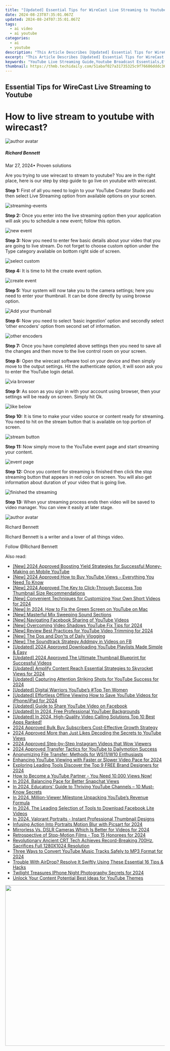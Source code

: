 ```yaml
---
title: "[Updated] Essential Tips for WireCast Live Streaming to Youtube for 2024"
date: 2024-08-23T07:35:01.067Z
updated: 2024-08-24T07:35:01.067Z
tags:
  - ai video
  - ai youtube
categories:
  - ai
  - youtube
description: "This Article Describes [Updated] Essential Tips for WireCast Live Streaming to Youtube for 2024"
excerpt: "This Article Describes [Updated] Essential Tips for WireCast Live Streaming to Youtube for 2024"
keywords: "YouTube Live Streaming Guide,Youtube Broadcast Essentials,Effective Streaming Techniques,Live Streaming Best Practices,Optimizing Youtube Broadcasts,Professional Live Stream Tips,Enhancing Live Video Quality"
thumbnail: https://thmb.techidaily.com/51abaf027a31735325c9f76686dddc367d5ab57a5b37d142ebd628755c0e5ec6.jpg
---
```


## Essential Tips for WireCast Live Streaming to Youtube

# How to live stream to youtube with wirecast?

![author avatar](https://images.wondershare.com/filmora/article-images/richard-bennett.jpg)

##### Richard Bennett

 Mar 27, 2024• Proven solutions

 Are you trying to use wirecast to stream to youtube? You are in the right place, here is our step by step guide to go live on youtube with wirecast.

**Step 1:** First of all you need to login to your YouTube Creator Studio and then select Live Streaming option from available options on your screen.

![streaming-events ](https://images.wondershare.com/filmora/article-images/streaming-events.jpg)

**Step 2:** Once you enter into the live streaming option then your application will ask you to schedule a new event; follow this option.

![new event ](https://images.wondershare.com/filmora/article-images/new-event.jpg)

**Step 3:** Now you need to enter few basic details about your video that you are going to live stream. Do not forget to choose custom option under the Type category available on bottom right side of screen.

![ select custom](https://images.wondershare.com/filmora/article-images/select-custom.jpg)

**Step 4:** It is time to hit the create event option.

![create event ](https://images.wondershare.com/filmora/article-images/create-event.jpg)

**Step 5:** Your system will now take you to the camera settings; here you need to enter your thumbnail. It can be done directly by using browse option.

![ Add your thumbnail](https://images.wondershare.com/filmora/article-images/add-your-thumbnail.jpg)

**Step 6:** Now you need to select ‘basic ingestion’ option and secondly select ‘other encoders’ option from second set of information.

![ other encoders](https://images.wondershare.com/filmora/article-images/other-encoders.jpg)

**Step 7:** Once you have completed above settings then you need to save all the changes and then move to the live control room on your screen.

**Step 8:** Open the wirecast software tool on your device and then simply move to the output settings. Hit the authenticate option, it will soon ask you to enter the YouTube login detail.

![via browser ](https://images.wondershare.com/filmora/article-images/via-browser.jpg)

**Step 9:** As soon as you sign in with your account using browser, then your settings will be ready on screen. Simply hit Ok.

![ like below ](https://images.wondershare.com/filmora/article-images/like-below.jpg)

**Step 10:** It is time to make your video source or content ready for streaming. You need to hit on the stream button that is available on top portion of screen.

![ stream button](https://images.wondershare.com/filmora/article-images/stream-button.jpg)

**Step 11:** Now simply move to the YouTube event page and start streaming your content.

![event page ](https://images.wondershare.com/filmora/article-images/event-page.jpg)

**Step 12:** Once you content for streaming is finished then click the stop streaming button that appears in red color on screen. You will also get information about duration of your video that is going live.

![finished the streaming ](https://images.wondershare.com/filmora/article-images/finished-the-streaming.jpg)

**Step 13:** When your streaming process ends then video will be saved to video manager. You can view it easily at later stage.

![author avatar](https://images.wondershare.com/filmora/article-images/richard-bennett.jpg)

Richard Bennett

Richard Bennett is a writer and a lover of all things video.

Follow @Richard Bennett


<ins class="adsbygoogle"
     style="display:block"
     data-ad-format="autorelaxed"
     data-ad-client="ca-pub-7571918770474297"
     data-ad-slot="1223367746"></ins>



<ins class="adsbygoogle"
     style="display:block"
     data-ad-client="ca-pub-7571918770474297"
     data-ad-slot="8358498916"
     data-ad-format="auto"
     data-full-width-responsive="true"></ins>

<span class="atpl-alsoreadstyle">Also read:</span>
<div><ul>
<li><a href="https://facebook-record-videos.techidaily.com/new-2024-approved-boosting-yield-strategies-for-successful-money-making-on-mobile-youtube/"><u>[New] 2024 Approved  Boosting Yield  Strategies for Successful Money-Making on Mobile YouTube</u></a></li>
<li><a href="https://youtube-sure.techidaily.com/024-approved-how-to-buy-youtube-views-everything-you-need-to-know/"><u>[New] 2024 Approved  How to Buy YouTube Views - Everything You Need To Know</u></a></li>
<li><a href="https://youtube-sure.techidaily.com/024-approved-the-key-to-click-through-success-top-thumbnail-size-recommendations/"><u>[New] 2024 Approved  The Key to Click-Through Success  Top Thumbnail Size Recommendations</u></a></li>
<li><a href="https://youtube-sure.techidaily.com/onvenient-techniques-for-customizing-your-own-short-videos-for-2024/"><u>[New] Convenient Techniques for Customizing Your Own Short Videos for 2024</u></a></li>
<li><a href="https://youtube-sure.techidaily.com/n-2024-how-to-fix-the-green-screen-on-youtube-on-mac/"><u>[New] In 2024, How to Fix the Green Screen on YouTube on Mac</u></a></li>
<li><a href="https://vp-tips.techidaily.com/new-masterful-mix-sweeping-sound-sections/"><u>[New] Masterful Mix  Sweeping Sound Sections</u></a></li>
<li><a href="https://youtube-sure.techidaily.com/avigating-facebook-sharing-of-youtube-videos/"><u>[New] Navigating Facebook Sharing of YouTube Videos</u></a></li>
<li><a href="https://youtube-data.techidaily.com/vercoming-video-shadows-youtube-fix-tips-for-2024/"><u>[New] Overcoming Video Shadows  YouTube Fix Tips for 2024</u></a></li>
<li><a href="https://youtube-sure.techidaily.com/eview-best-practices-for-youtube-video-trimming-for-2024/"><u>[New] Review  Best Practices for YouTube Video Trimming for 2024</u></a></li>
<li><a href="https://youtube-sure.techidaily.com/he-dos-and-donts-of-daily-vlogging/"><u>[New] The Dos and Don'ts of Daily Vlogging</u></a></li>
<li><a href="https://facebook-clips.techidaily.com/new-the-soundtrack-strategy-addmpy-in-videos-on-fb/"><u>[New] The Soundtrack Strategy  Addmpy in Videos on FB</u></a></li>
<li><a href="https://youtube-sure.techidaily.com/ed-2024-approved-downloading-youtube-playlists-made-simple-and-easy/"><u>[Updated] 2024 Approved  Downloading YouTube Playlists Made Simple & Easy</u></a></li>
<li><a href="https://youtube-sure.techidaily.com/ed-2024-approved-the-ultimate-thumbnail-blueprint-for-successful-videos/"><u>[Updated] 2024 Approved  The Ultimate Thumbnail Blueprint for Successful Videos</u></a></li>
<li><a href="https://youtube-sure.techidaily.com/ed-amplify-content-reach-essential-strategies-to-skyrocket-views-for-2024/"><u>[Updated] Amplify Content Reach  Essential Strategies to Skyrocket Views for 2024</u></a></li>
<li><a href="https://youtube-sure.techidaily.com/ed-capturing-attention-striking-shots-for-youtube-success-for-2024/"><u>[Updated] Capturing Attention  Striking Shots for YouTube Success for 2024</u></a></li>
<li><a href="https://youtube-sure.techidaily.com/ed-digital-warriors-youtubes-top-ten-women/"><u>[Updated] Digital Warriors  YouTube’s #Top Ten Women</u></a></li>
<li><a href="https://youtube-sure.techidaily.com/ed-effortless-offline-viewing-how-to-save-youtube-videos-for-iphoneipad-for-2024/"><u>[Updated] Effortless Offline Viewing  How to Save YouTube Videos for iPhone/iPad for 2024</u></a></li>
<li><a href="https://youtube-sure.techidaily.com/ed-guide-to-share-youtube-video-on-facebook/"><u>[Updated] Guide to Share YouTube Video on Facebook</u></a></li>
<li><a href="https://youtube-sure.techidaily.com/ed-in-2024-free-professional-youtuber-backgrounds/"><u>[Updated] In 2024, Free Professional YouTuber Backgrounds</u></a></li>
<li><a href="https://screen-recording.techidaily.com/1716069499368-updated-in-2024-high-quality-video-calling-solutions-top-10-best-apps-ranked/"><u>[Updated] In 2024, High-Quality Video Calling Solutions  Top 10 Best Apps Ranked!</u></a></li>
<li><a href="https://youtube-sure.techidaily.com/approved-bulk-buy-subscribers-cost-effective-growth-strategy/"><u>2024 Approved  Bulk Buy Subscribers  Cost-Effective Growth Strategy</u></a></li>
<li><a href="https://youtube-sure.techidaily.com/approved-more-than-just-likes-decoding-the-secrets-to-youtube-views/"><u>2024 Approved  More than Just Likes  Decoding the Secrets to YouTube Views</u></a></li>
<li><a href="https://instagram-video-recordings.techidaily.com/2024-approved-step-by-step-instagram-videos-that-wow-viewers/"><u>2024 Approved  Step-by-Step  Instagram Videos that Wow Viewers</u></a></li>
<li><a href="https://youtube-sure.techidaily.com/approved-transfer-tactics-for-youtube-to-dailymotion-success/"><u>2024 Approved  Transfer Tactics for YouTube to Dailymotion Success</u></a></li>
<li><a href="https://win11.techidaily.com/anonymizing-file-transfer-methods-for-ws11w10-enthusiasts/"><u>Anonymizing File Transfer: Methods for WS11/W10 Enthusiasts</u></a></li>
<li><a href="https://youtube-sure.techidaily.com/cing-youtube-viewing-with-faster-or-slower-video-pace-for-2024/"><u>Enhancing YouTube Viewing with Faster or Slower Video Pace for 2024</u></a></li>
<li><a href="https://youtube-sure.techidaily.com/ring-leading-tools-discover-the-top-9-free-brand-designers-for-2024/"><u>Exploring Leading Tools  Discover the Top 9 FREE Brand Designers for 2024</u></a></li>
<li><a href="https://youtube-sure.techidaily.com/o-become-a-youtube-partner-you-need-10000-views-now/"><u>How to Become a YouTube Partner - You Need 10,000 Views Now!</u></a></li>
<li><a href="https://snapchat-videos.techidaily.com/in-2024-balancing-pace-for-better-snapchat-views/"><u>In 2024, Balancing Pace for Better Snapchat Views</u></a></li>
<li><a href="https://youtube-sure.techidaily.com/24-educators-guide-to-thriving-youtube-channels-10-must-know-secrets/"><u>In 2024, Educators' Guide to Thriving YouTube Channels – 10 Must-Know Secrets</u></a></li>
<li><a href="https://youtube-sure.techidaily.com/24-million-viewer-milestone-unpacking-youtubes-revenue-formula/"><u>In 2024, Million-Viewer Milestone  Unpacking YouTube’s Revenue Formula</u></a></li>
<li><a href="https://facebook-video-content.techidaily.com/in-2024-the-leading-selection-of-tools-to-download-facebook-lite-videos/"><u>In 2024, The Leading Selection of Tools to Download Facebook Lite Videos</u></a></li>
<li><a href="https://youtube-sure.techidaily.com/24-valorant-portraits-instant-professional-thumbnail-designs/"><u>In 2024, Valorant Portraits - Instant Professional Thumbnail Designs</u></a></li>
<li><a href="https://some-knowledge.techidaily.com/infusing-action-into-portraits-motion-blur-with-picsart-for-2024/"><u>Infusing Action Into Portraits  Motion Blur with Picsart for 2024</u></a></li>
<li><a href="https://youtube-sure.techidaily.com/rless-vs-dslr-cameras-which-is-better-for-videos-for-2024/"><u>Mirrorless Vs. DSLR Cameras  Which Is Better for Videos for 2024</u></a></li>
<li><a href="https://extra-approaches.techidaily.com/retrospective-of-stop-motion-films-top-15-honorees-for-2024/"><u>Retrospective of Stop-Motion Films - Top 15 Honorees for 2024</u></a></li>
<li><a href="https://hardware-reviews.techidaily.com/revolutionary-ancient-crt-tech-achieves-record-breaking-700hz-sacrifices-full-1280x1024-resolution/"><u>Revolutionary Ancient CRT Tech Achieves Record-Breaking 700Hz, Sacrifices Full 1280X1024 Resolution</u></a></li>
<li><a href="https://youtube-sure.techidaily.com/-ways-to-convert-youtube-music-tracks-safely-to-mp3-format-for-2024/"><u>Three Ways to Convert YouTube Music Tracks Safely to MP3 Format for 2024</u></a></li>
<li><a href="https://fox-that.techidaily.com/trouble-with-airdrop-resolve-it-swiftly-using-these-essential-16-tips-and-hacks/"><u>Trouble With AirDrop? Resolve It Swiftly Using These Essential 16 Tips & Hacks</u></a></li>
<li><a href="https://fox-glue.techidaily.com/twilight-treasures-iphone-night-photography-secrets-for-2024/"><u>Twilight Treasures  IPhone Night Photography Secrets for 2024</u></a></li>
<li><a href="https://youtube-sure.techidaily.com/k-your-content-potential-best-ideas-for-youtube-themes/"><u>Unlock Your Content Potential  Best Ideas for YouTube Themes</u></a></li>
</ul></div>

<!-- affiliate ads begin -->
<a href="https://coinrule.sjv.io/c/5597632/1958379/18409" target="_top" id="1958379"><img src="//a.impactradius-go.com/display-ad/18409-1958379" border="0" alt="" width="856" height="508"/></a><img height="0" width="0" src="https://imp.pxf.io/i/5597632/1958379/18409" style="position:absolute;visibility:hidden;" border="0" />
<!-- affiliate ads end -->